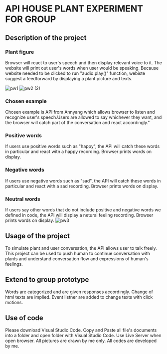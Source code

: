# API HOUSE PLANT EXPERIMENT FOR GROUP
## Description of the project
### Plant figure 
Browser will react to user's speech and then display relevant voice to it. The website will print out user's words when user would be speaking. Because website needed to be clicked to run "audio.play()" function, webiste suggest a feedforward by displaying a plant picture and texts.
 
![pw1](https://user-images.githubusercontent.com/79635121/110946707-8146a100-833f-11eb-9a55-f5dab719c5e8.png)
![pw2 (2)](https://user-images.githubusercontent.com/79635121/110946713-84419180-833f-11eb-8bfe-b135b561c7b4.png)


### Chosen example
Chosen example is API from Annyang which allows browser to listen and recognize user's speech.Users are allowed to say whichever they want, and the browser will catch part of the conversation and react accordingly."
### Positive words
If users use positive words such as "happy", the API will catch these words in particular and react witn a happy recording. Browser prints words on display.
### Negative words
If users use negative words such as "sad", the API will catch these words in particular and react with a sad recording. Browser prints words on display.
### Neutral words
If users say other words that do not include positive and negative words we defined in code, the API will display a netural feeling recording. Browser prints words on display.
![pw3](https://user-images.githubusercontent.com/79635121/110946729-8a377280-833f-11eb-8681-d8cb49a91bbf.png)

## Usage of the project
To simulate plant and user conversation, the API allows user to talk freely. This project can be used to push human to continue conversation with plants and understand conversation flow and expressions of human's feelings.
## Extend to group prototype 
Words are categorized and are given responses accordingly. Change of html texts are implied. Event listner are added to change texts with click motions. 
## Use of code
Please download Visual Studio Code. Copy and Paste all file's documents into a folder and open folder with Visual Studio Code. Use Live Server when open browser. All pictures are drawn by me only. All codes are developed by me.
